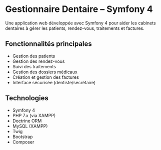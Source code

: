 #  Gestionnaire Dentaire – Symfony 4

Une application web développée avec Symfony 4 pour aider les cabinets dentaires à gérer les patients, rendez-vous, traitements et factures.

## Fonctionnalités principales

- Gestion des patients
- Gestion des rendez-vous
- Suivi des traitements
- Gestion des dossiers médicaux
- Création et gestion des factures
- Interface sécurisée (dentiste/secrétaire)

##  Technologies

- Symfony 4
- PHP 7.x (via XAMPP)
- Doctrine ORM
- MySQL (XAMPP)
- Twig
- Bootstrap
- Composer
